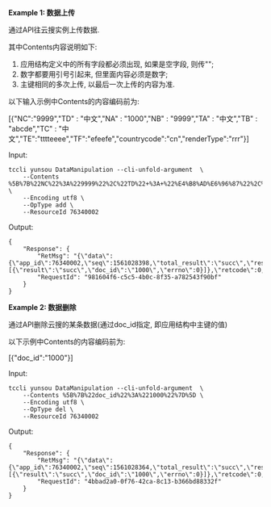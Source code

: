 **Example 1: 数据上传**

通过API往云搜实例上传数据.

其中Contents内容说明如下:
1. 应用结构定义中的所有字段都必须出现, 如果是空字段, 则传"";
2. 数字都要用引号引起来, 但里面内容必须是数字;
3. 主键相同的多次上传, 以最后一次上传的内容为准.

以下输入示例中Contents的内容编码前为:

[{"NC":"9999","TD" : "中文","NA" : "1000","NB" : "9999","TA" : "中文","TB" : "abcde","TC" : "中文","TE":"tttteeee","TF":"efeefe","countrycode":"cn","renderType":"rrr"}]

Input: 

```
tccli yunsou DataManipulation --cli-unfold-argument  \
    --Contents %5B%7B%22NC%22%3A%229999%22%2C%22TD%22+%3A+%22%E4%B8%AD%E6%96%87%22%2C%22NA%22+%3A+%221000%22%2C%22NB%22+%3A+%229999%22%2C%22TA%22+%3A+%22%E4%B8%AD%E6%96%87%22%2C%22TB%22+%3A+%22abcde%22%2C%22TC%22+%3A+%22%E4%B8%AD%E6%96%87%22%2C%22TE%22%3A%22tttteeee%22%2C%22TF%22%3A%22efeefe%22%2C%22countrycode%22%3A%22cn%22%2C%22renderType%22%3A%22rrr%22%7D%5D \
    --Encoding utf8 \
    --OpType add \
    --ResourceId 76340002
```

Output: 
```
{
    "Response": {
        "RetMsg": "{\"data\":{\"app_id\":76340002,\"seq\":1561028398,\"total_result\":\"succ\",\"result\":[{\"result\":\"succ\",\"doc_id\":\"1000\",\"errno\":0}]},\"retcode\":0,\"retmsg\":\"succ\"}",
        "RequestId": "981604f6-c5c5-4b0c-8f35-a782543f90bf"
    }
}
```

**Example 2: 数据删除**

通过API删除云搜的某条数据(通过doc_id指定, 即应用结构中主键的值)

以下示例中Contents的内容编码前为:

[{"doc_id":"1000"}]

Input: 

```
tccli yunsou DataManipulation --cli-unfold-argument  \
    --Contents %5B%7B%22doc_id%22%3A%221000%22%7D%5D \
    --Encoding utf8 \
    --OpType del \
    --ResourceId 76340002
```

Output: 
```
{
    "Response": {
        "RetMsg": "{\"data\":{\"app_id\":76340002,\"seq\":1561028364,\"total_result\":\"succ\",\"result\":[{\"result\":\"succ\",\"doc_id\":\"1000\",\"errno\":0}]},\"retcode\":0,\"retmsg\":\"succ\"}",
        "RequestId": "4bbad2a0-0f76-42ca-8c13-b366bd88332f"
    }
}
```

